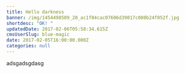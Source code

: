 ```yaml
---
title: Hello darkness
banner: /img/1454498509_20_ac1f04cac07606d39017c080b24f052f.jpg
shortdesc: "OK! "
updatedDate: 2017-02-06T05:58:34.615Z
cmsUserSlug: blue-magic
date: 2017-02-05T16:00:00.000Z
categories: null
---
```


adsgadsgdasg